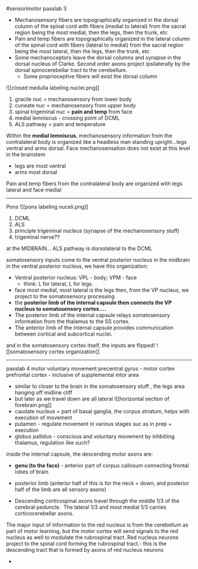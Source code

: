 #sensorimotor 
passlab 3 
- Mechanosensory fibers are topographically organized in the dorsal column of the spinal cord with fibers (medial to lateral) from the sacral region being the most medial, then the legs, then the trunk, etc
- Pain and temp fibers are topographically organized in the lateral column of the spinal cord with fibers (lateral to medial) from the sacral region being the most lateral, then the legs, then the trunk, etc
- Some mechanoceptors leave the dorsal columns and synapse in the dorsal nucleus of Clarke. Second order axons project ipsilaterally by the dorsal spinocerebellar tract to the cerebellum.
	- Some proprioceptive fibers will exist the dorsal column

![[closed medulla labeling nuclei.png]]
1. gracile nuc = mechanosensory from lower body 
2. cuneate nuc =  mechanosensory from upper body 
3. spinal trigeminal nuc = **pain and temp** from face 
4. medial lemniscus - crossing point of DCML 
5. ALS pathway = pain and temperature 

Within the **medial lemniscus**, mechanosensory information from the contralateral body is organized like a headless man standing upright…legs ventral and arms dorsal. Face mechanosensation does not exist at this level in the brainstem
- legs are most ventral 
- arms most dorsal 

Pain and temp fibers from the contralateral body are organized with legs lateral and face medial

---
Pons 
![[pons labeling nuceli.png]]
1. DCML
2. ALS
3. principle trigeminal nucleus (synapse of the mechanosensory stuff)
4. trigeminal nerve??

at the MIDBRAIN...
ALS pathway is dorsolateral to the DCML

somatosensory inputs come to the ventral posterior nucleus in the midbrain 
in the ventral posterior nucleus, we have this organization:
- Ventral posterior nucleus: VPL - body; VPM - face
	- think: L for lateral, L for legs. 
- face most medial, most lateral is the legs 
then, from the VP nucleus, we project to the somatosensory processing 
- the **posterior limb of the internal capsule then connects the VP nucleus to somatosensory cortex....**
- The posterior limb of the internal capsule relays somatosensory information from the thalamus to the SS cortex. 
- The anterior limb of the internal capsule provides communication between cortical and subcortical nuclei.

and in the somatosensory cortex itself, the inputs are flipped!
![[somatosensory cortex organization]]

---
passlab 4 motor voluntary movement 
precentral gyrus - motor cortex 
prefrontal cortex - inclusive of supplemental mtor area 
- similar to closer to the brain in the somatosensory stuff , the legs area hanging off midline cliff
- but later as we travel down are all lateral 
![[horizontal section of forebrain.png]]
- caudate nucleus = part of basal ganglia, the corpus striatum, helps with execution of movement 
- putamen - regulate movement in various stages suc as in prep + execution 
- globus pallidus - conscious and voluntary movement by inhbitiing thalamus, regulation like such? 

inside the internal capsule, the descending motor axons are:
- **genu (to the face)** - anterior part of corpus callosum connecting frontal lobes of brain 
- posterior limb (anterior half of this is for the neck + down, and posterior half of the limb are all sensory axons)

- Descending corticospinal axons travel through the middle 1/3 of the cerebral peduncle.  The lateral 1/3 and most medial 1/3 carries corticocerebellar axons.

The major input of information to the red nucleus is from the cerebellum as part of motor learning, but the motor cortex will send signals to the red nucleus as well to modulate the rubrospinal tract.
Red nucleus neurons project to the spinal cord forming the rubrospinal tract.-  this is the descending tract that is formed by axons of red nucleus neurons

-